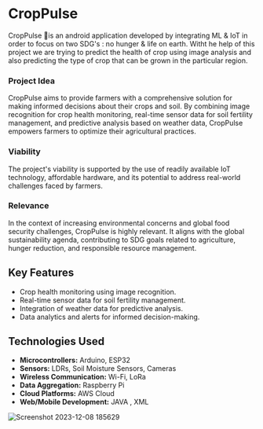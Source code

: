 # CropPulse
CropPulse 🌾is an android application developed by integrating ML &amp; IoT in order to focus on two SDG's  :  no hunger &amp; life on earth. Witht he help of this project we are trying to predict the health of crop using image analysis and also predicting the type of crop that can be grown in the particular region.


### Project Idea
CropPulse aims to provide farmers with a comprehensive solution for making informed decisions about their crops and soil. By combining image recognition for crop health monitoring, real-time sensor data for soil fertility management, and predictive analysis based on weather data, CropPulse empowers farmers to optimize their agricultural practices.

### Viability
The project's viability is supported by the use of readily available IoT technology, affordable hardware, and its potential to address real-world challenges faced by farmers.

### Relevance
In the context of increasing environmental concerns and global food security challenges, CropPulse is highly relevant. It aligns with the global sustainability agenda, contributing to SDG goals related to agriculture, hunger reduction, and responsible resource management.

## Key Features

- Crop health monitoring using image recognition.
- Real-time sensor data for soil fertility management.
- Integration of weather data for predictive analysis.
- Data analytics and alerts for informed decision-making.

## Technologies Used

- **Microcontrollers:** Arduino, ESP32
- **Sensors:** LDRs, Soil Moisture Sensors, Cameras
- **Wireless Communication:** Wi-Fi, LoRa
- **Data Aggregation:** Raspberry Pi
- **Cloud Platforms:** AWS Cloud
- **Web/Mobile Development:** JAVA , XML


![Screenshot 2023-12-08 185629](https://github.com/nayandiniii/CropPulse/assets/115989171/7064d76b-27db-4a8f-8308-6d04a5bf5205)


